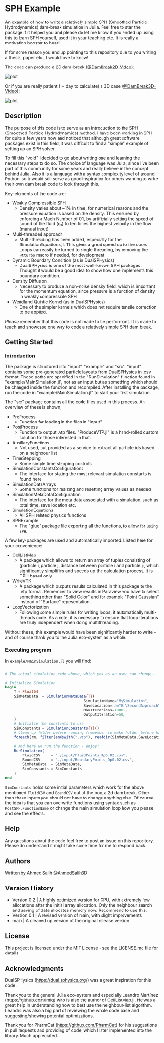 # SPH Example

An example of how to write a relatively simple SPH (Smoothed Particle Hydrodynamics) dam-break simulation in Julia. Feel free to star the package if it helped you and please do let me know if you ended up using this to learn SPH yourself, used it in your teaching etc. It is really a motivation booster to hear!

If for some reason you end up pointing to this repository due to you writing a thesis, paper etc., I would love to know!

The code can produce a 2D dam-break ([@DamBreak2D-Video](https://www.youtube.com/watch?v=7kDVjZkc_TI)):

![plot](./images/2d_dambreak.png)

Or if you are really patient (1+ day to calculate) a 3D case ([@DamBreak3D-Video](https://www.youtube.com/watch?v=_2e6LopvIe8))::

![plot](./images/3d_dambreak.png)

## Description

The purpose of this code is to serve as an introduction to the SPH (Smoothed Particle Hydrodynamics) method. I have been working in SPH for quite a few years now and noticed that although great software packages exist in this field, it was difficult to find a "simple" example of setting up an SPH solver.

To fill this "void" I decided to go about writing one and learning the necessary steps to do so. The choice of language was Julia, since I've been part of this community for some years and really believe in the concept behind Julia. Also it is a language with a syntax complexity level of around Python, so it would still serve as good inspiration for others wanting to write their own dam break code to look through this.

Key-elements of the code are:

- Weakly Compressible SPH
  - Density varies about ~1% in time, for numerical reasons and the pressure equation is based on the density. This ensured by enforcing a Mach Number of 0.1, by artificially setting the speed of sound of the fluid (c₀) to ten times the highest velocity in the flow (manual input) 
- Multi-threaded approach
  - Multi-threading has been added, especially for the SimulationEquations.jl. This gives a great speed up to the code. Loops can easily be turned to single threading, by removing the `@tturbo` macro if needed, for development
- Dynamic Boundary Condition (as in DualSPHysics)
  - DualSPHysics is one of the most well-known SPH packages. Thought it would be a good idea to show how one implements this boundary condition.
- Density Diffusion
  - Necessary to produce a non-noise density field, which is important for the momentum equation, since pressure is a function of density in weakly compressible SPH
- Wendland Quintic Kernel (as in DualSPHysics)
  - One of the simpler kernels which does not require tensile correction to be applied.

*Please* remember that this code is not made to be performant. It is made to teach and showcase one way to code a relatively simple SPH dam break.

## Getting Started

### Introduction
The package is structured into "input", "example" and "src". "input" contains some pre-generated particle layouts from DualSPHysics in .csv format. These paths are specified in the "RunSimulation" function found in "example/MainSimulation.jl", not as an input but as something which should be changed inside the function and recompiled. After installing the package, run the code in "example/MainSimulation.jl" to start your first simulation. 

The "src" package contains all the code files used in this process. An overview of these is shown;

* PreProcess
  * Function for loading in the files in "input". 
* PostProcess
  * Function to output .vtp files. "ProduceVTP.jl" is a hand-rolled custom solution for those interested in that.
* AuxillaryFunctions
  * Not used, but provided as a service to extract all particle ids based on a neighbour list
* TimeStepping
  * Some simple time stepping controls
* SimulationConstantsConfigurations
  * The interface for stating the most relevant simulation constants is found here
* SimulationDataArrays
  * Some functions for resizing and resetting array values as needed
* SimulationMetaDataConfiguration
  * The interface for the meta data associated with a simulation, such as total time, save location etc.
* SimulationEquations
  * All SPH related physics functions
* SPHExample
  * The "glue" package file exporting all the functions, to allow for `using SPH`. 

A few key-packages are used and automatically imported. Listed here for your convenience:

* CellListMap
  * A package which allows to return an array of tuples consisting of (particle i, particle j, distance between particle i and particle j), which significantly simplifies and speeds up the calculation process. It is CPU based only. 
* WriteVTK
  * A package which outputs results calculated in this package to the .vtp format. Remember to view results in Paraview you have to select something other than "Solid Color" and for example "Point Gaussian" instead of "Surface" repesentation.
* LoopVectorization
  * Following some simple rules for writing loops, it automatically multi-threads code. As a note, it is necessary to ensure that loop iterations are truly independent when doing multithreading.

Without these, this example would have been significantly harder to write - and of course thank you to the Julia eco-system as a whole. 

### Executing program

In `example/MainSimulation.jl`  you will find:

```julia

# The actual simulation code above, which you as an user can change..

# Initialize Simulation
begin
    T = Float64
    SimMetaData  = SimulationMetaData{T}(
                                    SimulationName="MySimulation", 
                                    SaveLocation=raw"E:\SecondApproach\Results", 
                                    MaxIterations=10001,
                                    OutputIteration=50,
    )
    # Initialze the constants to use
    SimConstants = SimulationConstants{T}()
    # Clean up folder before running (remember to make folder before hand!)
    foreach(rm, filter(endswith(".vtp"), readdir(SimMetaData.SaveLocation,join=true)))

    # And here we run the function - enjoy!
    RunSimulation(
        FluidCSV     = "./input/FluidPoints_Dp0.02.csv",
        BoundCSV     = "./input/BoundaryPoints_Dp0.02.csv",
        SimMetaData  = SimMetaData,
        SimConstants = SimConstants
    )
end
```

`SimConstants` holds some initial parameters which work for the above mentioned `FluidCSV` and `BoundCSV` out of the box, a 2d dam break. Other than these inputs you should not have to change anything else. Of course the idea is that you can overwrite functions using syntax such as `PostSPH.FunctionName` or change the main simulation loop how you please and see the effects. 

## Help

Any questions about the code feel free to post an issue on this repository. Please do understand it might take some time for me to respond back.

## Authors

Written by Ahmed Salih [@AhmedSalih3D](https://github.com/AhmedSalih3d)

## Version History

* Version 0.2 | A highly optimized version for CPU, with extremely few allocations after the initial array allocation. Only the neighbour search and saving of data allocates memory now. Recommend to use this. 
* Version 0.1 | A revised version of main, with slight improvements
* main        | A cleaned up version of the original release version

## License

This project is licensed under the MIT License - see the LICENSE.md file for details

## Acknowledgments

DualSPHysics (https://dual.sphysics.org/) was a great inspiration for this code.

Thank you to the general Julia eco-system and especially Leandro Martínez (https://github.com/lmiq) who is also the author of CellListMap.jl. He was a great help in understanding how to best use the neighbour-list algorithm. Leandro was also a big part of reviewing the whole code base and suggesting/showing potential optimizations. 

Thank you for PharmCat (https://github.com/PharmCat) for his suggestions in pull requests and providing of code, which I later implemented into the library. Much appreciated. 
